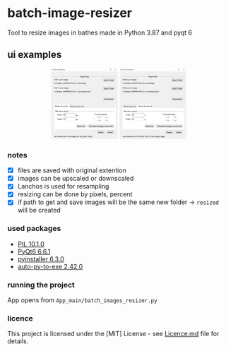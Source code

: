 # batch-image-resizer
Tool to resize images in bathes made in Python 3.87 and pyqt 6


## ui examples
<p align="middle">
  <img src="https://github.com/piotrekgelert/batch-image-resizer/blob/main/images/pixels.png" width="30%"/>
  <img src="https://github.com/piotrekgelert/batch-image-resizer/blob/main/images/percent.png" width="30%"/>
</p>

### notes
- [x] files are saved with original extention
- [x] images can be upscaled or downscaled
- [x] Lanchos is used for resampling
- [x] resizing can be done by pixels, percent
- [x] if path to get and save images will be the same new folder -> `resized` will be created

### used packages
- [PIL 10.1.0](https://python-pillow.org/)
- [PyQt6 6.6.1](https://www.riverbankcomputing.com/software/pyqt/)
- [pyinstaller 6.3.0](https://www.pyinstaller.org/)
- [auto-py-to-exe 2.42.0](https://github.com/brentvollebregt/auto-py-to-exe)


### running the project
App opens from `App_main/batch_images_resizer.py`

### licence
This project is licensed under the [MIT] License - see [Licence.md](LICENSE)
file for details.